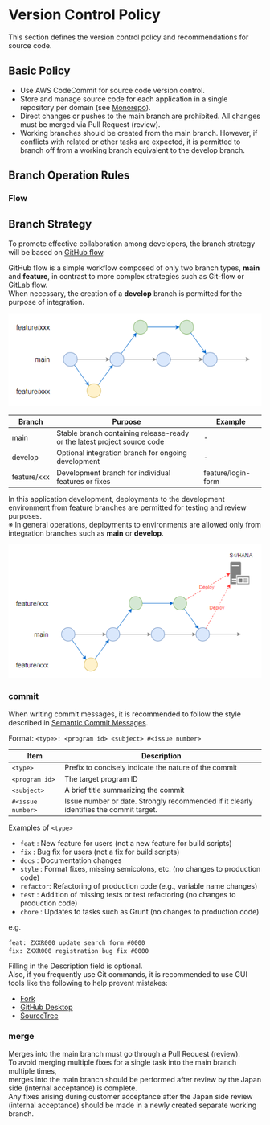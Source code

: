 # Version Control Policy

This section defines the version control policy and recommendations for source code.

## Basic Policy

- Use AWS CodeCommit for source code version control.  
- Store and manage source code for each application in a single repository per domain (see [Monorepo](https://en.wikipedia.org/wiki/Monorepo)).  
- Direct changes or pushes to the main branch are prohibited. All changes must be merged via Pull Request (review).  
- Working branches should be created from the main branch. However, if conflicts with related or other tasks are expected, it is permitted to branch off from a working branch equivalent to the develop branch.  

## Branch Operation Rules

### Flow

## Branch Strategy

To promote effective collaboration among developers, the branch strategy will be based on [GitHub flow](https://docs.github.com/en/get-started/using-github/github-flow).

GitHub flow is a simple workflow composed of only two branch types, **main** and **feature**, in contrast to more complex strategies such as Git-flow or GitLab flow.  
When necessary, the creation of a **develop** branch is permitted for the purpose of integration.

![deploy](../static/img/git.github_flow.png)

| Branch        | Purpose                                                                 | Example              |
| ------------- | ----------------------------------------------------------------------- | -------------------- |
| main          | Stable branch containing release-ready or the latest project source code | -                    |
| develop       | Optional integration branch for ongoing development                     | -                    |
| feature/xxx   | Development branch for individual features or fixes                     | feature/login-form   |

In this application development, deployments to the development environment from feature branches are permitted for testing and review purposes.  
※ In general operations, deployments to environments are allowed only from integration branches such as **main** or **develop**.

![deploy](../static/img/git.github_flow_deploy.png)


### commit

When writing commit messages, it is recommended to follow the style described in [Semantic Commit Messages](https://gist.github.com/joshbuchea/6f47e86d2510bce28f8e7f42ae84c716).

Format: `<type>: <program id> <subject> #<issue number>`

| Item              | Description                                                                 |
| ----------------- | --------------------------------------------------------------------------- |
| `<type>`          | Prefix to concisely indicate the nature of the commit                       |
| `<program id>`    | The target program ID                                                       |
| `<subject>`       | A brief title summarizing the commit                                        |
| `#<issue number>` | Issue number or date. Strongly recommended if it clearly identifies the commit target. |


Examples of `<type>`  
- `feat`    : New feature for users (not a new feature for build scripts)  
- `fix`     : Bug fix for users (not a fix for build scripts)  
- `docs`    : Documentation changes  
- `style`   : Format fixes, missing semicolons, etc. (no changes to production code)  
- `refactor`: Refactoring of production code (e.g., variable name changes)  
- `test`    : Addition of missing tests or test refactoring (no changes to production code)  
- `chore`   : Updates to tasks such as Grunt (no changes to production code)  



e.g.
```
feat: ZXXR000 update search form #0000
fix: ZXXR000 registration bug fix #0000
```

Filling in the Description field is optional.  
Also, if you frequently use Git commands, it is recommended to use GUI tools like the following to help prevent mistakes:

- [Fork](https://git-fork.com/)  
- [GitHub Desktop](https://desktop.github.com/download/)  
- [SourceTree](https://www.sourcetreeapp.com/)

### merge

Merges into the main branch must go through a Pull Request (review).  
To avoid merging multiple fixes for a single task into the main branch multiple times,  
merges into the main branch should be performed after review by the Japan side (internal acceptance) is complete.  
Any fixes arising during customer acceptance after the Japan side review (internal acceptance) should be made in a newly created separate working branch.